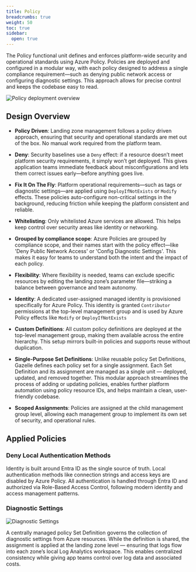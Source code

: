 ```yaml
---
title: Policy
breadcrumbs: true
weight: 50
toc: true
sidebar:
  open: true
---
```


The Policy functional unit defines and enforces platform-wide security and operational standards using Azure Policy. Policies are deployed and configured in a modular way, with each policy designed to address a single compliance requirement—such as denying public network access or configuring diagnostic settings. This approach allows for precise control and keeps the codebase easy to read. 

![Policy deployment overview](/policy.png)

## Design Overview
- **Policy Driven**: Landing zone management follows a policy driven approach, ensuring that security and operational standards are met out of the box. No manual work required from the platform team.

- **Deny**: Security baselines use a `Deny` effect: if a resource doesn’t meet platform security requirements, it simply won’t get deployed. This gives application teams immediate feedback about misconfigurations and lets them correct issues early—before anything goes live.

- **Fix It On The Fly**: Platform operational requirements—such as tags or diagnostic settings—are applied using `DeployIfNotExists` or `Modify` effects. These policies auto-configure non-critical settings in the background, reducing friction while keeping the platform consistent and reliable.

- **Whitelisting**: Only whitelisted Azure services are allowed. This helps keep control over security areas like identity or networking. 

- **Grouped by compliance scope**: Azure Policies are grouped by compliance scope, and their names start with the policy effect—like 'Deny Public Network Access' or 'Config Diagnostic Settings'. This makes it easy for teams to understand both the intent and the impact of each policy.

- **Flexibility**: Where flexibility is needed, teams can exclude specific resources by editing the landing zone’s parameter file—striking a balance between governance and team autonomy.  
  
- **Identity**: A dedicated user-assigned managed identity is provisioned specifically for Azure Policy. This identity is granted `Contributor` permissions at the top-level management group and is used by Azure Policy effects like `Modify` or `DeployIfNotExists`

- **Custom Definitions**: All custom policy definitions are deployed at the top-level management group, making them available across the entire hierarchy. This setup mirrors built-in policies and supports reuse without duplication.

- **Single-Purpose Set Definitions**: Unlike reusable policy Set Definitions, Gazelle defines each policy set for a single assignment. Each Set Definition and its assignment are managed as a single unit — deployed, updated, and removed together. This modular approach streamlines the process of adding or updating policies, enables further platform automation using policy resource IDs, and helps maintain a clean, user-friendly codebase.

- **Scoped Assignments**: Policies are assigned at the child management group level, allowing each management group to implement its own set of security, and operational rules. 

## Applied Policies

### Deny Local Authentication Methods

Identity is built around Entra ID as the single source of truth. Local authentication methods like connection strings and access keys are disabled by Azure Policy. All authentication is handled through Entra ID and authorized via Role-Based Access Control, following modern identity and access management patterns.

### Diagnostic Settings
![Diagnostic Settings](/diagnostic-settings.png)

A centrally managed policy Set Definition governs the collection of diagnostic settings from Azure resources. While the definition is shared, the assignment is applied at the landing zone level — ensuring that logs flow into each zone’s local Log Analytics workspace. This enables centralized consistency while giving app teams control over log data and associated costs.